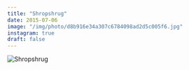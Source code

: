 ```yaml
---
title: "Shropshrug"
date: 2015-07-06
image: "/img/photo/d8b916e34a307c6784098ad2d5c005f6.jpg"
instagram: true
draft: false
---
```


![Shropshrug](/img/photo/d8b916e34a307c6784098ad2d5c005f6.jpg)
